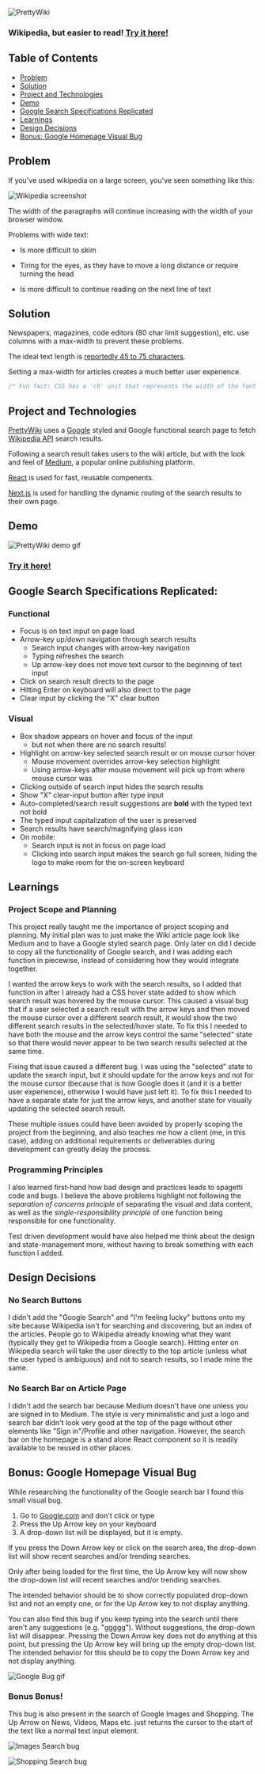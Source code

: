 ![PrettyWiki](/public/logo.svg)

### Wikipedia, but easier to read! [Try it here!](https://www.prettywiki.netlify.app)

## Table of Contents
- [Problem](https://github.com/aarontabuchi/prettywiki#problem)
- [Solution](https://github.com/aarontabuchi/prettywiki#solution)
- [Project and Technologies](https://github.com/aarontabuchi/prettywiki#project-and-technologies)
- [Demo](https://github.com/aarontabuchi/prettywiki#demo)
- [Google Search Specifications Replicated](https://github.com/aarontabuchi/prettywiki#google-search-specifications-replicated)
- [Learnings](https://github.com/aarontabuchi/prettywiki#learnings)
- [Design Decisions](https://github.com/aarontabuchi/prettywiki#design-decisions)
- [Bonus: Google Homepage Visual Bug](https://github.com/aarontabuchi/prettywiki#bonus-google-homepage-visual-bug)

## Problem

If you've used wikipedia on a large screen, you've seen something like this:

![Wikipedia screenshot](/public/wikipedia_screenshot.png)

The width of the paragraphs will continue increasing with the width of your browser window.

Problems with wide text:

- Is more difficult to skim
  
- Tiring for the eyes, as they have to move a long distance or require turning the head
  
- Is more difficult to continue reading on the next line of text

## Solution

Newspapers, magazines, code editors (80 char limit suggestion), etc. use columns with a max-width to prevent these problems.

The ideal text length is [reportedly 45 to 75 characters](https://www.smashingmagazine.com/2014/09/balancing-line-length-font-size-responsive-web-design/).

Setting a max-width for articles creates a much better user experience.

```css
/* Fun fact: CSS has a 'ch' unit that represents the width of the font's character "0", presumably to solve the above problem. I set the article pages to have a max-width of 70ch */
```

## Project and Technologies

[PrettyWiki](https://www.prettywiki.netlify.app) uses a [Google](https://www.google.com) styled and Google functional search page to fetch [Wikipedia API](https://www.mediawiki.org/wiki/API:Main_page) search results.

Following a search result takes users to the wiki article, but with the look and feel of [Medium](https://www.medium.com), a popular online publishing platform.

[React](https://www.reactjs.org) is used for fast, reusable compenents.

[Next.js](https://www.nextjs.org) is used for handling the dynamic routing of the search results to their own page.

## Demo
![PrettyWiki demo gif](/public/prettywiki_demo.gif)

### [Try it here!](https://www.prettywiki.netlify.app)

## Google Search Specifications Replicated:
### Functional
- Focus is on text input on page load
- Arrow-key up/down navigation through search results
  - Search input changes with arrow-key navigation
  - Typing refreshes the search
  - Up arrow-key does not move text cursor to the beginning of text input
- Click on search result directs to the page
- Hitting Enter on keyboard will also direct to the page
- Clear input by clicking the "X" clear button

### Visual
- Box shadow appears on hover and focus of the input
  - but not when there are no search results!
- Highlight on arrow-key selected search result or on mouse cursor hover
  - Mouse movement overrides arrow-key selection highlight
  - Using arrow-keys after mouse movement will pick up from where mouse cursor was
- Clicking outside of search input hides the search results
- Show "X" clear-input button after type input
- Auto-completed/search result suggestions are **bold** with the typed text not bold
- The typed input capitalization of the user is preserved
- Search results have search/magnifying glass icon
- On mobile:
  - Search input is not in focus on page load
  - Clicking into search input makes the search go full screen, hiding the logo to make room for the on-screen keyboard

## Learnings
### Project Scope and Planning
This project really taught me the importance of project scoping and planning. My initial plan was to just make the Wiki article page look like Medium and to have a Google styled search page. Only later on did I decide to copy all the functionality of Google search, and I was adding each function in piecewise, instead of considering how they would integrate together.

I wanted the arrow keys to work with the search results, so I added that function in after I already had a CSS hover state added to show which search result was hovered by the mouse cursor. This caused a visual bug that if a user selected a search result with the arrow keys and then moved the mouse cursor over a different search result, it would show the two different search results in the selected/hover state. To fix this I needed to have both the mouse and the arrow keys control the same "selected" state so that there would never appear to be two search results selected at the same time.

Fixing that issue caused a different bug. I was using the "selected" state to update the search input, but it should update for the arrow keys and not for the mouse cursor (because that is how Google does it (and it is a better user experience), otherwise I would have just left it). To fix this I needed to have a separate state for just the arrow keys, and another state for visually updating the selected search result.

These multiple issues could have been avoided by properly scoping the project from the beginning, and also teaches me how a client (me, in this case), adding on additional requirements or deliverables during development can greatly delay the process.

### Programming Principles
I also learned first-hand how bad design and practices leads to spagetti code and bugs. I believe the above problems highlight not following the *separation of concerns principle* of separating the visual and data content, as well as the *single-responsibility principle* of one function being responsible for one functionality.

Test driven development would have also helped me think about the design and state-management more, without having to break something with each function I added.

## Design Decisions
### No Search Buttons
I didn't add the "Google Search" and "I'm feeling lucky" buttons onto my site because Wikipedia isn't for searching and discovering, but an index of the articles. People go to Wikipedia already knowing what they want (typically they get to Wikipedia from a Google search). Hitting enter on Wikipedia search will take the user directly to the top article (unless what the user typed is ambiguous) and not to search results, so I made mine the same.

### No Search Bar on Article Page
I didn't add the search bar because Medium doesn't have one unless you are signed in to Medium. The style is very minimalistic and just a logo and search bar didn't look very good at the top of the page without other elements like "Sign in"/Profile and other navigation.
However, the search bar on the homepage is a stand alone React component so it is readily available to be reused in other places.

## Bonus: Google Homepage Visual Bug
While researching the functionality of the Google search bar I found this small visual bug.

1. Go to [Google.com](https://www.google.com) and don't click or type
2. Press the Up Arrow key on your keyboard
3. A drop-down list will be displayed, but it is empty.

If you press the Down Arrow key or click on the search area, the drop-down list will show recent searches and/or trending searches.

Only after being loaded for the first time, the Up Arrow key will now show the drop-down list will recent searches and/or trending searches.

The intended behavior should be to show correctly populated drop-down list and not an empty one, or for the Up Arrow key to not display anything.

You can also find this bug if you keep typing into the search until there aren't any suggestions (e.g. "ggggg"). Without suggestions, the drop-down list will disappear. Pressing the Down Arrow key does not do anything at this point, but pressing the Up Arrow key will bring up the empty drop-down list. The intended behavior for this should be to copy the Down Arrow key and not display anything.

![Google Bug gif](/public/google_search_bug.gif)

### Bonus Bonus!
This bug is also present in the search of Google Images and Shopping. The Up Arrow on News, Videos, Maps etc. just returns the cursor to the start of the text like a normal text input element.

![Images Search bug](/public/images_search_bug.png)

![Shopping Search bug](/public/shopping_search_bug.png)
